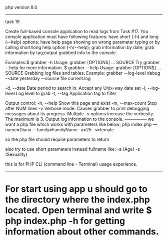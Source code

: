 php version 8.0 

---
task 19

Create full-based console application to read logs from Task #17. You console application must have following features:
have short (-h) and long (--help) options;
have help page showing on wrong parameter typing or by calling short/long help option (-h/--help);
grab information by date;
grab information by tag;output grabbed info to the console.

Examples:$ grabber -h
Usage: grabber [OPTIONS] ... SOURCE
Try grabber --help for more information.
$ grabber --help
Usage: grabber [OPTIONS] ... SOURCE
Grabbing log files and tables.
Example: grabber --log-level debug --date yesterday --source file current.log

-d, --date Date period to search in. Accept any Unix-way date set
-l, --log-level Log level to grab
-t, --tag Application tag to filter

Output control:
-h, --help Show this page and exist
-m, --max-count Stop after NUM lines
-v Verbose mode. Causes grabber to print debugging messages about its progress. Multiple -v options increase the verbosity. The maximum is 3.
Output log information to the console.
—————
we want a php file which works with parameters like below;
php  index.php —name=Diana —family=FamilyName -a=25 -s=female

so the php file should require parameters to return

also try to use short parameters instead fullname like: -a (Age)  -s  (Sexuality)

this is for PHP CLI (command line - Terminal) usage  experience.

---
<h1>For start using app u should go to the directory where the index.php located. 
Open terminal and write $ php index.php -h for getting information about other commands.</h1>
